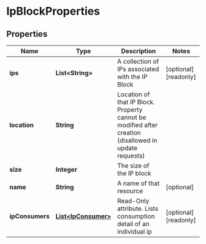 

# IpBlockProperties

## Properties

| Name | Type | Description | Notes |
| ------------ | ------------- | ------------- | ------------- |
| **ips** | **List&lt;String&gt;** | A collection of IPs associated with the IP Block |  [optional] [readonly] |
| **location** | **String** | Location of that IP Block. Property cannot be modified after creation (disallowed in update requests) |  |
| **size** | **Integer** | The size of the IP block |  |
| **name** | **String** | A name of that resource |  [optional] |
| **ipConsumers** | [**List&lt;IpConsumer&gt;**](IpConsumer.md) | Read-Only attribute. Lists consumption detail of an individual ip |  [optional] [readonly] |


